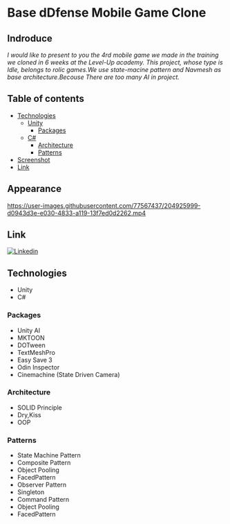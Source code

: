 # Base dDfense Mobile Game Clone

## Indroduce
*I would like to present to you the 4rd mobile game we made in the training we cloned in 6 weeks at the Level-Up academy.*
*This project, whose type is Idle, belongs to rolic games.We use state-macine pattern and Navmesh as base architecture.Becouse There are too many AI in project.*

## Table of contents
* [Technologies](#technologies)
  * [Unity](#Packages)
    * [Packages](#Packages)
  * [C#](#Architecture)
    * [Architecture](#Architecture)
    * [Patterns](#Patterns)
* [Screenshot](#Screenshot)
* [Link](#Link)

## Appearance

https://user-images.githubusercontent.com/77567437/204925999-d0943d3e-e030-4833-a119-13f7ed0d2262.mp4

## Link

[![Linkedin](https://user-images.githubusercontent.com/77567437/204914179-e4bdb56f-6a88-4db3-88c2-c9df092f2184.png)][1]

[1]: https://www.linkedin.com/in/%C3%B6mer-sami-ya%C4%9Fmur-6b64b018b/

## Technologies
* Unity
* C#

### Packages
- Unity AI
- MKTOON
- DOTween
- TextMeshPro
- Easy Save 3
- Odin Inspector
- Cinemachine (State Driven Camera)

### Architecture
- SOLID Principle
- Dry,Kiss
- OOP

### Patterns
- State Machine Pattern
- Composite  Pattern
- Object Pooling
- FacedPattern
- Observer Pattern
- Singleton
- Command Pattern
- Object Pooling
- FacedPattern








